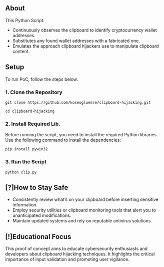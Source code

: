 ## About
This Python Script:

- Continuously observes the clipboard to identify cryptocurrency wallet addresses.
- Substitutes any found wallet addresses with a fabricated one.
- Emulates the approach clipboard hijackers use to manipulate clipboard content.

## Setup

To run PoC, follow the steps below:

### 1. Clone the Repository

`git clone https://github.com/koseogluemre/clipboard-hijacking.git`

`cd clipboard-hijacking`

### 2. Install Required Lib.

Before running the script, you need to install the required Python libraries. Use the following command to install the dependencies:

`pip install pywin32`

### 3. Run the Script

`python clip.py`

## [?]How to Stay Safe

- Consistently review what’s on your clipboard before inserting sensitive information.
- Employ security utilities or clipboard monitoring tools that alert you to unanticipated modifications.
- Maintain updated systems and rely on reputable antivirus solutions.

## [!]Educational Focus

This proof of concept aims to educate cybersecurity enthusiasts and developers about clipboard hijacking techniques. It highlights the critical importance of input validation and promoting user vigilance.
